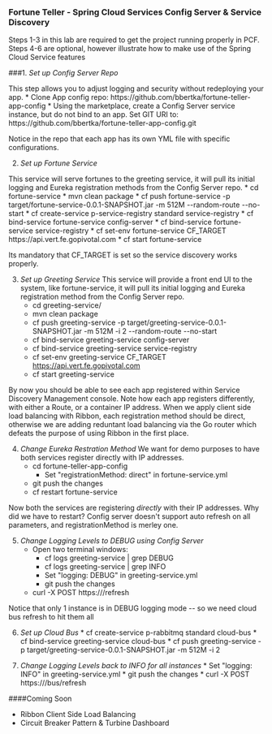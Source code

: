 ### Fortune Teller - Spring Cloud Services Config Server & Service Discovery

Steps 1-3 in this lab are required to get the project running properly in PCF. Steps 4-6 are optional, however illustrate how to make use of the Spring Cloud Service features

###1. *Set up Config Server Repo*
<p>This step allows you to adjust logging and security without redeploying your app.
	* Clone App config repo:   https://github.com/bbertka/fortune-teller-app-config
	* Using the marketplace, create a Config Server service instance, but do not bind to an app. Set GIT URI to:  https://github.com/bbertka/fortune-teller-app-config.git

Notice in the repo that each app has its own YML file with specific configurations.

2. *Set up Fortune Service* 
<p>This service will serve fortunes to the greeting service, it will pull its initial logging and Eureka registration methods from the Config Server repo.
	* cd fortune-service
	* mvn clean package
	* cf push fortune-service -p target/fortune-service-0.0.1-SNAPSHOT.jar -m 512M --random-route --no-start
	* cf create-service p-service-registry standard service-registry
	* cf bind-service fortune-service config-server
	* cf bind-service fortune-service service-registry
	* cf set-env fortune-service CF_TARGET https://api.vert.fe.gopivotal.com
	* cf start fortune-service

Its mandatory that CF_TARGET is set so the service discovery works properly.

3. *Set up Greeting Service* This service will provide a front end UI to the system, like fortune-service, it will pull its initial logging and Eureka registration method from the Config Server repo.
	* cd greeting-service/
	* mvn clean package
	* cf push greeting-service -p target/greeting-service-0.0.1-SNAPSHOT.jar -m 512M -i 2 --random-route --no-start
	* cf bind-service greeting-service config-server
 	* cf bind-service greeting-service service-registry
 	* cf set-env greeting-service CF_TARGET https://api.vert.fe.gopivotal.com
 	* cf start greeting-service

By now you should be able to see each app registered within Service Discovery Management console.  Note how each app registers differently, with either a Route, or a container IP address.  When we apply client side load balancing with Ribbon, each registration method should be direct, otherwise we are adding reduntant load balancing via the Go router which defeats the purpose of using Ribbon in the first place.

4. *Change Eureka Restration Method* We want for demo purposes to have both services register directly with IP addresses.
	* cd fortune-teller-app-config
      	* Set "registrationMethod: direct" in fortune-service.yml
	* git push the changes
	* cf restart fortune-service

Now both the services are registering _directly_ with their IP addresses.  Why did we have to restart? Config server doesn't support auto refresh on all parameters, and registrationMethod is merley one.

5. *Change Logging Levels to DEBUG using Config Server* 
	* Open two terminal windows:
		* cf logs greeting-service | grep DEBUG
		* cf logs greeting-service | grep INFO
        * Set "logging: DEBUG" in greeting-service.yml
        * git push the changes
	* curl -X POST https://<app route>/refresh

Notice that only 1 instance is in DEBUG logging mode -- so we need cloud bus refresh to hit them all

6. *Set up Cloud Bus*
        * cf create-service p-rabbitmq standard cloud-bus
        * cf bind-service greeting-service cloud-bus
        * cf push greeting-service -p target/greeting-service-0.0.1-SNAPSHOT.jar -m 512M -i 2
	
7. *Change Logging Levels back to INFO for all instances*
        * Set "logging: INFO" in greeting-service.yml
        * git push the changes
        * curl -X POST https://<app route>/bus/refresh

####Coming Soon
* Ribbon Client Side Load Balancing
* Circuit Breaker Pattern  & Turbine Dashboard
